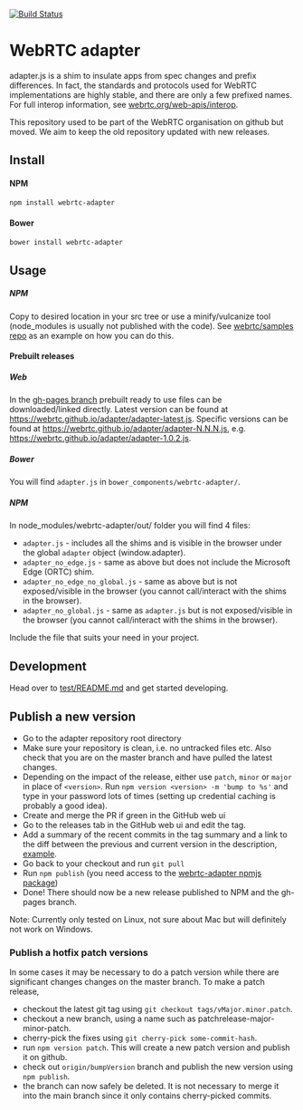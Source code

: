 [![Build Status](https://travis-ci.org/webrtcHacks/adapter.svg)](https://travis-ci.org/webrtc/adapter)

# WebRTC adapter #
adapter.js is a shim to insulate apps from spec changes and prefix differences. In fact, the standards and protocols used for WebRTC implementations are highly stable, and there are only a few prefixed names. For full interop information, see [webrtc.org/web-apis/interop](https://www.webrtc.org/web-apis/interop).

This repository used to be part of the WebRTC organisation on github but moved. We aim to keep
the old repository updated with new releases.

## Install ##

#### NPM
```bash
npm install webrtc-adapter
```

#### Bower
```bash
bower install webrtc-adapter
```

## Usage ##
##### NPM
Copy to desired location in your src tree or use a minify/vulcanize tool (node_modules is usually not published with the code).
See [webrtc/samples repo](https://github.com/webrtc/samples) as an example on how you can do this.

#### Prebuilt releases
##### Web
In the [gh-pages branch](https://github.com/webrtcHacks/adapter/tree/gh-pages) prebuilt ready to use files can be downloaded/linked directly.
Latest version can be found at https://webrtc.github.io/adapter/adapter-latest.js.
Specific versions can be found at https://webrtc.github.io/adapter/adapter-N.N.N.js, e.g. https://webrtc.github.io/adapter/adapter-1.0.2.js.

##### Bower
You will find `adapter.js` in `bower_components/webrtc-adapter/`.

##### NPM
In node_modules/webrtc-adapter/out/ folder you will find 4 files:
* `adapter.js` - includes all the shims and is visible in the browser under the global `adapter` object (window.adapter).
* `adapter_no_edge.js` - same as above but does not include the Microsoft Edge (ORTC) shim.
* `adapter_no_edge_no_global.js` - same as above but is not exposed/visible in the browser (you cannot call/interact with the shims in the browser).
* `adapter_no_global.js` - same as `adapter.js` but is not exposed/visible in the browser (you cannot call/interact with the shims in the browser).

Include the file that suits your need in your project.

## Development ##
Head over to [test/README.md](https://github.com/webrtcHacks/adapter/blob/gh-pages/test/README.md) and get started developing.

## Publish a new version ##
* Go to the adapter repository root directory
* Make sure your repository is clean, i.e. no untracked files etc. Also check that you are on the master branch and have pulled the latest changes.
* Depending on the impact of the release, either use `patch`, `minor` or `major` in place of `<version>`. Run `npm version <version> -m 'bump to %s'` and type in your password lots of times (setting up credential caching is probably a good idea).
* Create and merge the PR if green in the GitHub web ui
* Go to the releases tab in the GitHub web ui and edit the tag.
* Add a summary of the recent commits in the tag summary and a link to the diff between the previous and current version in the description, [example](https://github.com/webrtcHacks/adapter/releases/tag/v3.4.1).
* Go back to your checkout and run `git pull`
* Run `npm publish` (you need access to the [webrtc-adapter npmjs package](https://www.npmjs.com/package/webrtc-adapter))
* Done! There should now be a new release published to NPM and the gh-pages branch.

Note: Currently only tested on Linux, not sure about Mac but will definitely not work on Windows.

### Publish a hotfix patch versions
In some cases it may be necessary to do a patch version while there are significant changes changes on the master branch.
To make a patch release,
* checkout the latest git tag using `git checkout tags/vMajor.minor.patch`.
* checkout a new branch, using a name such as patchrelease-major-minor-patch. 
* cherry-pick the fixes using `git cherry-pick some-commit-hash`.
* run `npm version patch`. This will create a new patch version and publish it on github.
* check out `origin/bumpVersion` branch and publish the new version using `npm publish`.
* the branch can now safely be deleted. It is not necessary to merge it into the main branch since it only contains cherry-picked commits.
